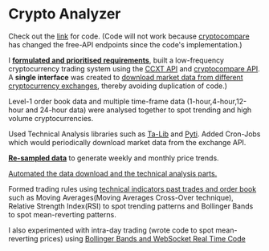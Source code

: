 # Crypto Analyzer 
Check out the [link](https://nbviewer.jupyter.org/github/ankit-a-aggarwal/crypto-analysis/blob/master/notebooks/CryptoAnalysis_1.0_D.ipynb )  for code. (Code will not work because [cryptocompare](cryptocompare.com) has changed the free-API endpoints since the code's implementation.)


I [**formulated and prioritised requirements**](https://nbviewer.jupyter.org/github/ankit-a-aggarwal/crypto-analysis/blob/master/notebooks/CryptoAnalysis_1.0_D.ipynb#TO-DO:), built a low-frequency cryptocurrency trading system using the [CCXT API](https://github.com/ccxt/ccxt) and [cryptocompare API](https://min-api.cryptocompare.com/). 
A **single interface** was created to [download market data from different cryptocurrency exchanges](https://nbviewer.jupyter.org/github/ankit-a-aggarwal/crypto-analysis/blob/master/notebooks/CryptoAnalysis_1.0_D.ipynb#TO-DO:), thereby avoiding duplication of code.)

Level-1 order book data and multiple time-frame data
(1-hour,4-hour,12-hour and 24-hour data) were analysed together to spot trending and high volume cryptocurrencies. 

Used Technical Analysis libraries such as [Ta-Lib](https://mrjbq7.github.io/ta-lib/doc_index.html) and [Pyti](https://github.com/kylejusticemagnuson/pyti/tree/master/pyti). 
Added Cron-Jobs which would periodically download market data from the exchange API. 

[**Re-sampled data**](https://nbviewer.jupyter.org/github/ankit-a-aggarwal/crypto-analysis/blob/master/notebooks/CryptoAnalysis_1.0_D.ipynb#Resample-high-frequency-data(1m,15m,etc)-to-low-frequncy-data(1day,1week,1month,etc)) to generate weekly and monthly price trends. 

[Automated the data download and the technical analysis parts.](https://nbviewer.jupyter.org/github/ankit-a-aggarwal/crypto-analysis/blob/master/notebooks/CryptoAnalysis_1.0_D.ipynb#Since-Crypto-Markets-are-24-hours,-the-current-candle-may-be-incomplete,until-the-candle-is-closed.-So-delete-the-last-row-for-each-coin-exchange-time_period-combination-and-download-OHLCV-data-from-the-last-row-in-the-CSV/table-after-deletion-to-the-current-timestamp.)

Formed trading rules using [technical indicators,past trades and order book](https://nbviewer.jupyter.org/github/ankit-a-aggarwal/crypto-analysis/blob/master/notebooks/Order_Book_and_Past_Trade_Analysis_D.ipynb) such as Moving Averages(Moving Averages Cross-Over technique), Relative Strength Index(RSI) to spot trending patterns and Bollinger Bands to spot mean-reverting patterns.

I also experimented with intra-day trading (wrote code to spot mean-reverting prices) using [Bollinger Bands and WebSocket Real Time Code](https://nbviewer.jupyter.org/github/ankit-a-aggarwal/crypto-analysis/blob/master/notebooks/BTC_USD_Streaming_D.ipynb?flush_cache=true)

